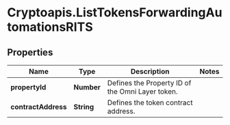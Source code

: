 # Cryptoapis.ListTokensForwardingAutomationsRITS

## Properties

Name | Type | Description | Notes
------------ | ------------- | ------------- | -------------
**propertyId** | **Number** | Defines the Property ID of the Omni Layer token. | 
**contractAddress** | **String** | Defines the token contract address. | 


